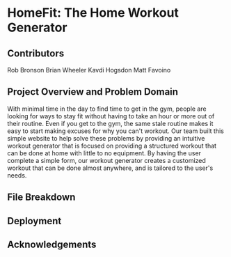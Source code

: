# HomeFit: The Home Workout Generator

## Contributors

Rob Bronson
Brian Wheeler
Kavdi Hogsdon
Matt Favoino

## Project Overview and Problem Domain

With minimal time in the day to find time to get in the gym, people are looking for ways to stay fit without having to take an hour or more out of their routine. Even if you get to the gym, the same stale routine makes it easy to start making excuses for why you can't workout. Our team built this simple website to help solve these problems by providing an intuitive workout generator that is focused on providing a structured workout that can be done at home with little to no equipment. By having the user complete a simple form, our workout generator creates a customized workout that can be done almost anywhere, and is tailored to the user's needs.

## File Breakdown

## Deployment

## Acknowledgements
